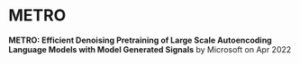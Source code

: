 # METRO

__METRO: Efficient Denoising Pretraining of Large Scale Autoencoding
Language Models with Model Generated Signals__ by Microsoft on Apr 2022


